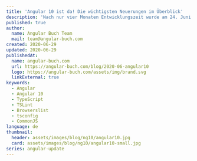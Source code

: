 ```yaml
---
title: 'Angular 10 ist da! Die wichtigsten Neuerungen im Überblick'
description: 'Nach nur vier Monaten Entwicklungszeit wurde am 24. Juni 2020 die neue Major-Version Angular 10.0 veröffentlicht! Wir werden Ihnen in diesem Artikel die wichtigsten Neuerungen vorstellen.'
published: true
author:
  name: Angular Buch Team
  mail: team@angular-buch.com
created: 2020-06-29
updated: 2020-06-29
publishedAt:
  name: angular-buch.com
  url: https://angular-buch.com/blog/2020-06-angular10
  logo: https://angular-buch.com/assets/img/brand.svg
  linkExternal: true
keywords:
  - Angular
  - Angular 10
  - TypeScript
  - TSLint
  - Browserslist
  - tsconfig
  - CommonJS
language: de
thumbnail:
  header: assets/images/blog/ng10/angular10.jpg
  card: assets/images/blog/ng10/angular10-small.jpg
series: angular-update
---
```

